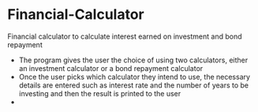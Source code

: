 # Financial-Calculator
Financial calculator to calculate interest earned on investment and bond repayment
- The program gives the user the choice of using two calculators, either an investment calculator or a bond repayment calculator
- Once the user picks which calculator they intend to use, the necessary details are entered such as interest rate and the number of years to be investing and then the result is printed to the user
- 
